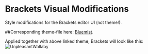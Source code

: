 # Brackets Visual Modifications
 Style modifications for the Brackets editor UI (not theme!).

##Corresponding theme-file here: [Bluemist](https://github.com/Huygenz/brackets-bluemist).

Applied together with above linked theme, Brackets will look like this:
![UnpleasantWallaby](https://user-images.githubusercontent.com/2411715/122672516-24734600-d1cc-11eb-8a97-176a89db6bbe.png)

